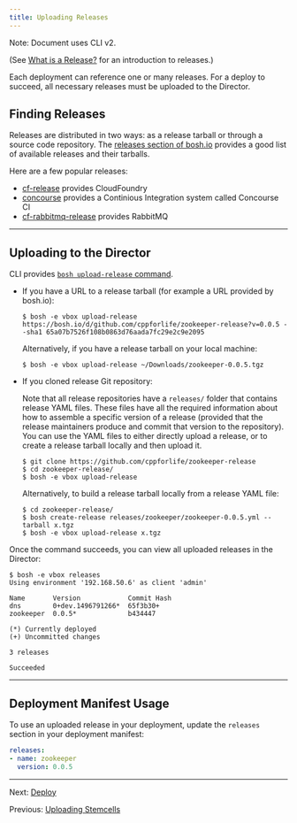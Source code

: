 ```yaml
---
title: Uploading Releases
---
```


<p class="note">Note: Document uses CLI v2.</p>

(See [What is a Release?](release.md) for an introduction to releases.)

Each deployment can reference one or many releases. For a deploy to succeed, all necessary releases must be uploaded to the Director.

## Finding Releases <a id='find'></a>

Releases are distributed in two ways: as a release tarball or through a source code repository. The [releases section of bosh.io](http://bosh.io/releases) provides a good list of available releases and their tarballs.

Here are a few popular releases:

- [cf-release](http://bosh.io/releases/github.com/cloudfoundry/cf-release) provides CloudFoundry
- [concourse](http://bosh.io/releases/github.com/concourse/concourse) provides a Continious Integration system called Concourse CI
- [cf-rabbitmq-release](http://bosh.io/releases/github.com/pivotal-cf/cf-rabbitmq-release) provides RabbitMQ

---
## Uploading to the Director <a id='upload'></a>

CLI provides [`bosh upload-release` command](cli-v2.md#upload-release).

- If you have a URL to a release tarball (for example a URL provided by bosh.io):

	```shell
	$ bosh -e vbox upload-release https://bosh.io/d/github.com/cppforlife/zookeeper-release?v=0.0.5 --sha1 65a07b7526f108b0863d76aada7fc29e2c9e2095
	```

	Alternatively, if you have a release tarball on your local machine:

	```shell
	$ bosh -e vbox upload-release ~/Downloads/zookeeper-0.0.5.tgz
	```

- If you cloned release Git repository:

    Note that all release repositories have a `releases/` folder that contains release YAML files. These files have all the required information about how to assemble a specific version of a release (provided that the release maintainers produce and commit that version to the repository). You can use the YAML files to either directly upload a release, or to create a release tarball locally and then upload it.

    ```shell
  $ git clone https://github.com/cppforlife/zookeeper-release
	$ cd zookeeper-release/
	$ bosh -e vbox upload-release
	```

	Alternatively, to build a release tarball locally from a release YAML file:

	```shell
	$ cd zookeeper-release/
	$ bosh create-release releases/zookeeper/zookeeper-0.0.5.yml --tarball x.tgz
	$ bosh -e vbox upload-release x.tgz
	```

Once the command succeeds, you can view all uploaded releases in the Director:

```shell
$ bosh -e vbox releases
Using environment '192.168.50.6' as client 'admin'

Name       Version            Commit Hash
dns        0+dev.1496791266*  65f3b30+
zookeeper  0.0.5*             b434447

(*) Currently deployed
(+) Uncommitted changes

3 releases

Succeeded
```

---
## Deployment Manifest Usage <a id='using'></a>

To use an uploaded release in your deployment, update the `releases` section in your deployment manifest:

```yaml
releases:
- name: zookeeper
  version: 0.0.5
```

---
Next: [Deploy](deploying.md)

Previous: [Uploading Stemcells](uploading-stemcells.md)
